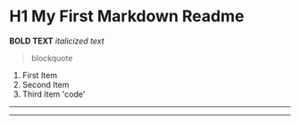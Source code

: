 # H1 My First Markdown Readme
**BOLD TEXT**
*italicized text*
> blockquote
1. First Item
2. Second Item
3. Third Item
'code'

---
---


